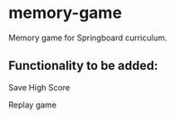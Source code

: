 # memory-game

Memory game for Springboard curriculum.

## Functionality to be added: 

Save High Score

Replay game
